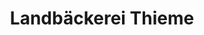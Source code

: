 ---
title: "Landbäckerei Thieme"
url: /erfurt/landbaeckerei-thieme-rudolstaedter-strasse/
shop: Bäckerei
---